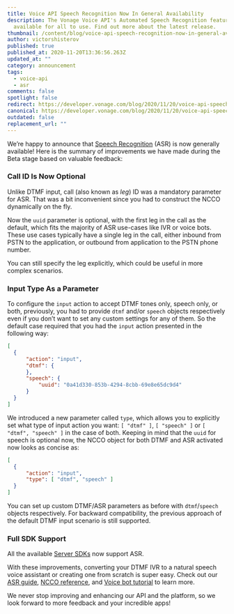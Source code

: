 ```yaml
---
title: Voice API Speech Recognition Now In General Availability
description: The Vonage Voice API's Automated Speech Recognition feature is now
  available for all to use. Find out more about the latest release.
thumbnail: /content/blog/voice-api-speech-recognition-now-in-general-availability/blog_speech-recognition_1120_1200x600.png
author: victorshisterov
published: true
published_at: 2020-11-20T13:36:56.263Z
updated_at: ""
category: announcement
tags:
  - voice-api
  - asr
comments: false
spotlight: false
redirect: https://developer.vonage.com/blog/2020/11/20/voice-api-speech-recognition-now-in-general-availability
canonical: https://developer.vonage.com/blog/2020/11/20/voice-api-speech-recognition-now-in-general-availability
outdated: false
replacement_url: ""
---
```

We’re happy to announce that [Speech Recognition](https://developer.nexmo.com/voice/voice-api/guides/asr) (ASR) is now generally available! Here is the summary of improvements we have made during the Beta stage based on valuable feedback:

### Call ID Is Now Optional

Unlike DTMF input, call (also known as _leg_) ID was a mandatory parameter for ASR. That was a bit inconvenient since you had to construct the NCCO dynamically on the fly.

Now the `uuid` parameter is optional, with the first leg in the call as the default, which fits the majority of ASR use-cases like IVR or voice bots. These use cases typically have a single leg in the call, either inbound from PSTN to the application, or outbound from application to the PSTN phone number.

You can still specify the leg explicitly, which could be useful in more complex scenarios.

### Input Type As a Parameter

To configure the `input` action to accept DTMF tones only, speech only, or both, previously, you had to provide `dtmf` and/or `speech` objects respectively even if you don’t want to set any custom settings for any of them. So the default case required that you had the `input` action presented in the following way:

```json
[
  {
      "action": "input",
      "dtmf": { 
      },
      "speech": {
          "uuid": "0a41d330-853b-4294-8cbb-69e8e65dc9d4"
      }
  }
]
```

We introduced a new parameter called `type`, which allows you to explicitly set what type of input action you want: `[ "dtmf" ]`, `[ "speech" ]` or `[ "dtmf", "speech" ]` in the case of both. Keeping in mind that the `uuid` for speech is optional now, the NCCO object for both DTMF and ASR activated now looks as concise as:

```json
[
  {
      "action": "input",
      "type": [ "dtmf", "speech" ]
  }
]
```


You can set up custom DTMF/ASR parameters as before with `dtmf`/`speech` objects respectively. For backward compatibility, the previous approach of the default DTMF input scenario is still supported.

### Full SDK Support

All the available [Server SDKs](https://developer.nexmo.com/tools) now support ASR.

With these improvements, converting your DTMF IVR to a natural speech voice assistant or creating one from scratch is super easy. Check out our [ASR guide](https://developer.nexmo.com/voice/voice-api/guides/asr), [NCCO reference](https://developer.nexmo.com/voice/voice-api/ncco-reference#input), and [Voice bot tutorial](https://developer.nexmo.com/use-cases/asr-use-case-voice-bot) to learn more.

We never stop improving and enhancing our API and the platform, so we look forward to more feedback and your incredible apps!